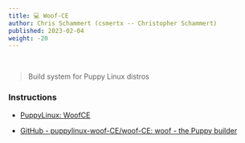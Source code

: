 ```yaml
---
title: 💻 Woof-CE
author: Chris Schammert (csmertx -- Christopher Schammert)
published: 2023-02-04
weight: -20
---
```


<br />

> Build system for Puppy Linux distros

### Instructions

- [PuppyLinux: WoofCE](https://www.wikka.puppylinux.com/WoofCE)

- [GitHub - puppylinux-woof-CE/woof-CE: woof - the Puppy builder](https://github.com/puppylinux-woof-CE/woof-CE)
